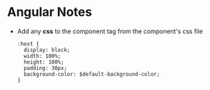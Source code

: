 # Angular Notes

- Add any **css** to the component tag from the component's css file

  ```
  :host {
    display: block;
    width: 100%;
    height: 100%;
    padding: 30px;
    background-color: $default-background-color;
  }
  ```

